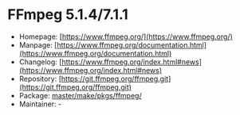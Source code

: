 # FFmpeg 5.1.4/7.1.1
 - Homepage: [https://www.ffmpeg.org/](https://www.ffmpeg.org/)
 - Manpage: [https://www.ffmpeg.org/documentation.html](https://www.ffmpeg.org/documentation.html)
 - Changelog: [https://www.ffmpeg.org/index.html#news](https://www.ffmpeg.org/index.html#news)
 - Repository: [https://git.ffmpeg.org/ffmpeg.git](https://git.ffmpeg.org/ffmpeg.git)
 - Package: [master/make/pkgs/ffmpeg/](https://github.com/Freetz-NG/freetz-ng/tree/master/make/pkgs/ffmpeg/)
 - Maintainer: -

